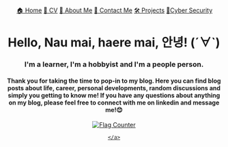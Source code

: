  <nav class="main-nav">
  <ul>
   <a href="{{ 'index.html' | absolute_url }}">🏠 Home</a>
   <a href="{{ 'cv.html' | absolute_url }}">📝 CV</a>
   <a href="{{ 'about.html' | absolute_url }}">👧 About Me</a>
   <a href="{{ 'contact.html' | absolute_url }}">📧 Contact Me</a>
   <a href="{{ 'projects.html' | absolute_url }}">🛠️ Projects</a>
   <a href="{{ 'cybersecurity.html' | absolute_url }}">👾Cyber Security</a>
  </ul>
</nav>
 
 <h1 style="text-align: center;"> Hello, Nau mai, haere mai,  안녕! (´∀`) </h1> 
 <h3 style="text-align: center;"> I'm a learner, I'm a hobbyist and I'm a people person.  </h3>  
 <h4 style="text-align: center;"> Thank you for taking the time to pop-in to my blog. Here you can find blog posts about life, career, personal developments, random discussions and simply you getting to know me! If you have any questions about anything on my blog, please feel free to connect with me on linkedin and message me!😊 </h4>  

<div align="center">
    <a href="https://info.flagcounter.com/xhAf">
        <img src="https://api.allorigins.win/raw?url=https://s01.flagcounter.com/count2/xhAf/bg_FBD9FF/txt_000000/border_CBA5CC/columns_2/maxflags_10/viewers_0/labels_0/pageviews_0/flags_0/percent_0/" 
     alt="Flag Counter">

    </a>
</div>
